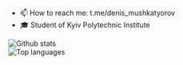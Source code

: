 - 📫 How to reach me: t.me/denis_mushkatyorov
- ‍🎓 Student of Kyiv Polytechnic Institute

<!--
-->
<p align=left>
  <img alt="Github stats" src="https://github-readme-stats.vercel.app/api?username=militsiya04&show_icons=true&count_private=true&theme=tokyonight&card_width=500" />
  <br /><img alt="Top languages" src="https://github-readme-stats.vercel.app/api/top-langs/?username=militsiya04&theme=tokyonight&card_width=500" />
 </p>
